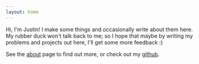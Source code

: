 ```yaml
---
layout: home
---
```


Hi, I'm Justin! I make some things and occasionally write about them here.
My rubber duck won't talk back to me; so I hope that maybe by writing my
problems and projects out here, I'll get some more feedback :)

See the [about](/about/) page to find out more, or check out my
[github](https://github.com/jedevc).
